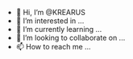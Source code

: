 - 👋 Hi, I’m @KREARUS
- 👀 I’m interested in ...
- 🌱 I’m currently learning ...
- 💞️ I’m looking to collaborate on ...
- 📫 How to reach me ...

<!---
KREARUS/KREARUS is a ✨ special ✨ repository because its `README.md` (this file) appears on your GitHub profile.
You can click the Preview link to take a look at your changes.
--->
